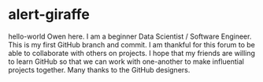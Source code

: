 # alert-giraffe
hello-world
Owen here. I am a beginner Data Scientist / Software Engineer. 
This is my first GitHub branch and commit.
I am thankful for this forum to be able to 
collaborate with others on projects. I hope
that my friends are willing to learn GitHub
so that we can work with one-another to make
influential projects together. Many thanks to the GitHub designers.
